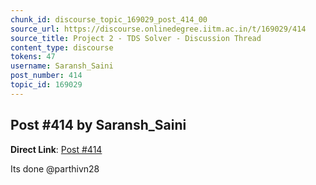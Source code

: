```yaml
---
chunk_id: discourse_topic_169029_post_414_00
source_url: https://discourse.onlinedegree.iitm.ac.in/t/169029/414
source_title: Project 2 - TDS Solver - Discussion Thread
content_type: discourse
tokens: 47
username: Saransh_Saini
post_number: 414
topic_id: 169029
---
```


## Post #414 by Saransh_Saini

**Direct Link**: [Post #414](https://discourse.onlinedegree.iitm.ac.in/t/169029/414)

Its done @parthivn28
